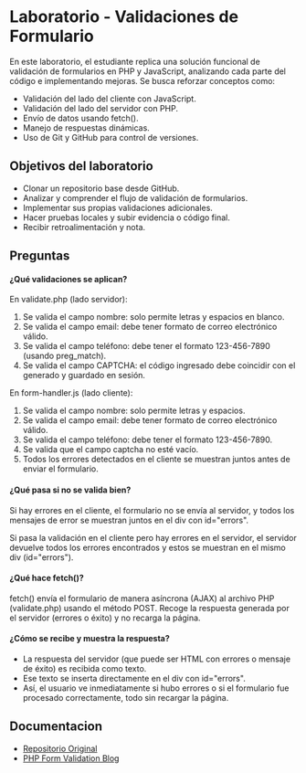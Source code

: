 
# Laboratorio - Validaciones de Formulario

En este laboratorio, el estudiante replica una solución funcional de validación de formularios en PHP y JavaScript, analizando cada parte del código e implementando mejoras. Se busca reforzar conceptos como:

- Validación del lado del cliente con JavaScript.
- Validación del lado del servidor con PHP.
- Envío de datos usando fetch().
- Manejo de respuestas dinámicas.
- Uso de Git y GitHub para control de versiones.

 


## Objetivos del laboratorio

- Clonar un repositorio base desde GitHub.
- Analizar y comprender el flujo de validación de formularios.
- Implementar sus propias validaciones adicionales.
- Hacer pruebas locales y subir evidencia o código final.
- Recibir retroalimentación y nota.


## Preguntas

#### ¿Qué validaciones se aplican?

En validate.php (lado servidor):

   1. Se valida el campo nombre: solo permite letras y espacios en blanco.
   2. Se valida el campo email: debe tener formato de correo electrónico válido.
   3. Se valida el campo teléfono: debe tener el formato 123-456-7890 (usando preg_match).
   4. Se valida el campo CAPTCHA: el código ingresado debe coincidir con el generado y guardado en sesión.

En form-handler.js (lado cliente):

   1. Se valida el campo nombre: solo permite letras y espacios.
   2. Se valida el campo email: debe tener formato de correo electrónico válido.
   3. Se valida el campo teléfono: debe tener el formato 123-456-7890.
   4. Se valida que el campo captcha no esté vacío.
   5. Todos los errores detectados en el cliente se muestran juntos antes de enviar el formulario.

#### ¿Qué pasa si no se valida bien?

Si hay errores en el cliente, el formulario no se envía al servidor, y todos los mensajes de error se muestran juntos en el div con id="errors".

Si pasa la validación en el cliente pero hay errores en el servidor, el servidor devuelve todos los errores encontrados y estos se muestran en el mismo div (id="errors").

#### ¿Qué hace fetch()?

fetch() envía el formulario de manera asíncrona (AJAX) al archivo PHP (validate.php) usando el método POST. Recoge la respuesta generada por el servidor (errores o éxito) y no recarga la página.

#### ¿Cómo se recibe y muestra la respuesta?

- La respuesta del servidor (que puede ser HTML con errores o mensaje de éxito) es recibida como texto.
- Ese texto se inserta directamente en el div con id="errors".
- Así, el usuario ve inmediatamente si hubo errores o si el formulario fue procesado correctamente, todo sin recargar la página.



## Documentacion

- [Repositorio Original](https://github.com/Salomon2514/EjemploValidaciones.git)
- [PHP Form Validation Blog](https://mailtrap.io/blog/php-form-validation/#How-to-validate-a-form-in-PHP-using-script)

